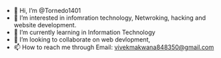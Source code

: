 - 👋 Hi, I’m @Tornedo1401
- 👀 I’m interested in infomration technology, Netwroking, hacking and website development.
- 🌱 I’m currently learning in Information Technology
- 💞️ I’m looking to collaborate on web devlopment,
- 📫 How to reach me through Email: vivekmakwana848350@gmail.com

<!---
Tornedo1401/Tornedo1401 is a ✨ special ✨ repository because its `README.md` (this file) appears on your GitHub profile.
You can click the Preview link to take a look at your changes.
--->
